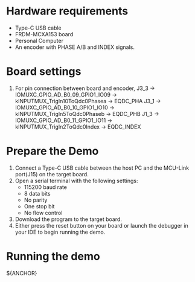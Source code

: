 Hardware requirements
=====================
- Type-C USB cable
- FRDM-MCXA153 board
- Personal Computer
- An encoder with PHASE A/B and INDEX signals.

Board settings
============
1. For pin connection between board and encoder,
      J3_3 -> IOMUXC_GPIO_AD_B0_09_GPIO1_IO09 -> kINPUTMUX_TrigIn10ToQdc0Phasea -> EQDC_PHA
      J3_1 -> IOMUXC_GPIO_AD_B0_10_GPIO1_IO10 -> kINPUTMUX_TrigIn5ToQdc0Phaseb -> EQDC_PHB
      J1_3 -> IOMUXC_GPIO_AD_B0_11_GPIO1_IO11 -> kINPUTMUX_TrigIn2ToQdc0Index -> EQDC_INDEX


Prepare the Demo
===============
1.  Connect a Type-C USB cable between the host PC and the MCU-Link port(J15) on the target board.
2.  Open a serial terminal with the following settings:
    - 115200 baud rate
    - 8 data bits
    - No parity
    - One stop bit
    - No flow control
3.  Download the program to the target board.
4.  Either press the reset button on your board or launch the debugger in your IDE to begin running the demo.

Running the demo
================
${ANCHOR}
